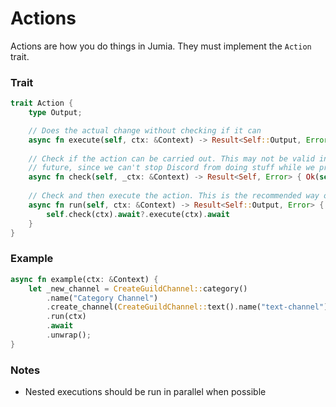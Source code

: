 # Actions

Actions are how you do things in Jumia. They must implement the `Action` trait.

### Trait
```rust
trait Action {
    type Output;

    // Does the actual change without checking if it can
    async fn execute(self, ctx: &Context) -> Result<Self::Output, Error>;
    
    // Check if the action can be carried out. This may not be valid in the
    // future, since we can't stop Discord from doing stuff while we process
    async fn check(self, _ctx: &Context) -> Result<Self, Error> { Ok(self) }
    
    // Check and then execute the action. This is the recommended way of running actions
    async fn run(self, ctx: &Context) -> Result<Self::Output, Error> {
        self.check(ctx).await?.execute(ctx).await
    }
}
```

### Example
```rust
async fn example(ctx: &Context) {
    let _new_channel = CreateGuildChannel::category()
        .name("Category Channel")
        .create_channel(CreateGuildChannel::text().name("text-channel"))
        .run(ctx)
        .await
        .unwrap();
}
```

### Notes

- Nested executions should be run in parallel when possible
